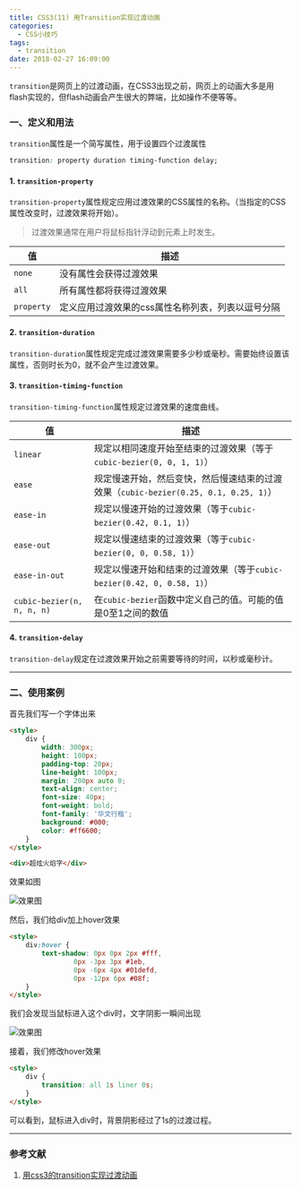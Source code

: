 ```yaml
---
title: CSS3(11) 用Transition实现过渡动画
categories:
  - CSS小技巧
tags:
  - transition
date: 2018-02-27 16:09:00
---
```



`transition`是网页上的过渡动画，在CSS3出现之前，网页上的动画大多是用flash实现的，但flash动画会产生很大的弊端，比如操作不便等等。

<!-- More -->

### 一、定义和用法

`transition`属性是一个简写属性，用于设置四个过渡属性

```css
transition: property duration timing-function delay;
```

#### 1. `transition-property`

`transition-property`属性规定应用过渡效果的CSS属性的名称。（当指定的CSS属性改变时，过渡效果将开始）。

> 过渡效果通常在用户将鼠标指针浮动到元素上时发生。

| 值 | 描述
| - | -
| `none` | 没有属性会获得过渡效果
| `all` | 所有属性都将获得过渡效果
| `property` | 定义应用过渡效果的css属性名称列表，列表以逗号分隔

#### 2. `transition-duration`

`transition-duration`属性规定完成过渡效果需要多少秒或毫秒。需要始终设置该属性，否则时长为0，就不会产生过渡效果。

#### 3. `transition-timing-function`

`transition-timing-function`属性规定过渡效果的速度曲线。

| 值 | 描述
| - | -
| `linear` | 规定以相同速度开始至结束的过渡效果（等于`cubic-bezier(0, 0, 1, 1)`）
| `ease` | 规定慢速开始，然后变快，然后慢速结束的过渡效果（`cubic-bezier(0.25, 0.1, 0.25, 1)`）
| `ease-in` | 规定以慢速开始的过渡效果（等于`cubic-bezier(0.42, 0.1, 1)`）
| `ease-out` | 规定以慢速结束的过渡效果（等于`cubic-bezier(0, 0, 0.58, 1)`）
| `ease-in-out` | 规定以慢速开始和结束的过渡效果（等于`cubic-bezier(0.42, 0, 0.58, 1)`）
| `cubic-bezier(n, n, n, n)` | 在`cubic-bezier`函数中定义自己的值。可能的值是0至1之间的数值

#### 4. `transition-delay`

`transition-delay`规定在过渡效果开始之前需要等待的时间，以秒或毫秒计。

---

### 二、使用案例

首先我们写一个字体出来

```html
<style>
    div {
        width: 300px;
        height: 100px;
        padding-top: 20px;
        line-height: 100px;
        margin: 200px auto 0;
        text-align: center;
        font-size: 40px;
        font-weight: bold;
        font-family: '华文行楷';
        background: #000;
        color: #ff6600;
    }
</style>

<div>超炫火焰字</div>
```

效果如图

![效果图](/images/css3-11/1.png)

然后，我们给div加上hover效果

```html
<style>
    div:hover {
        text-shadow: 0px 0px 2px #fff,
                0px -3px 3px #1eb,
                0px -6px 4px #01defd,
                0px -12px 6px #08f;
    }
</style>
```

我们会发现当鼠标进入这个div时，文字阴影一瞬间出现

![效果图](/images/css3-11/2.png)

接着，我们修改hover效果

```html
<style>
    div {
        transition: all 1s liner 0s;
    }
</style>
```

可以看到，鼠标进入div时，背景阴影经过了1s的过渡过程。

---

### 参考文献

1. [用css3的transition实现过渡动画](http://blog.csdn.net/JianXingDeFeng/article/details/78708274)